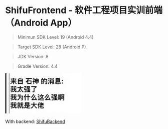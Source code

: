 # ShifuFrontend - 软件工程项目实训前端（Android App）

> Minimun SDK Level: 19 (Android 4.4)

> Target SDK Level: 28 (Android P)

> JDK Version: 8

> Gradle Version: 4.4

![ym石神](https://github.com/keys961/ShixunFrontend/blob/master/app/src/main/res/drawable/logo.jpg?raw=true)

With backend: [ShifuBackend](https://github.com/nslam/RealTimePay)

